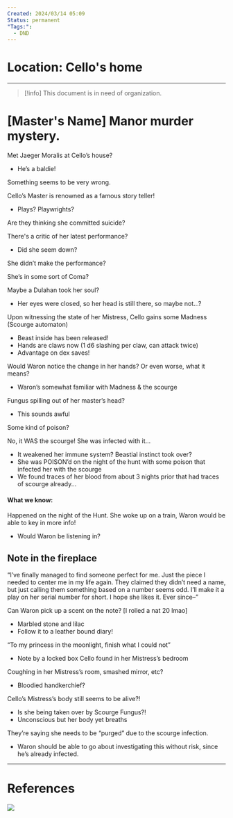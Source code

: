 ```yaml
---
Created: 2024/03/14 05:09
Status: permanent
"Tags:":
  - DND
---
```

# Location: Cello's home
---
> [!info] This document is in need of organization.
# [Master's Name] Manor murder mystery.

Met Jaeger Moralis at Cello’s house?

- He’s a baldie!
    

Something seems to be very wrong.

  

Cello’s Master is renowned as a famous story teller!

- Plays? Playwrights?
    

Are they thinking she committed suicide?

There's a critic of her latest performance?

- Did she seem down?
    

She didn’t make the performance?

  

She’s in some sort of Coma?

Maybe a Dulahan took her soul?

- Her eyes were closed, so her head is still there, so maybe not…?
    



Upon witnessing the state of her Mistress, Cello gains some Madness (Scourge automaton)
- Beast inside has been released!
- Hands are claws now (1 d6 slashing per claw, can attack twice)
- Advantage on dex saves!  

Would Waron notice the change in her hands? Or even worse, what it means?
- Waron’s somewhat familiar with Madness & the scourge  

Fungus spilling out of her master’s head? 

- This sounds awful

Some kind of poison?

No, it WAS the scourge! She was infected with it…

- It weakened her immune system? Beastial instinct took over?
- She was POISON’d on the night of the hunt with some poison that infected her with the scourge
- We found traces of her blood from about 3 nights prior that had traces of scourge already...


#### What we know:
Happened on the night of the Hunt.
She woke up on a train, Waron would be able to key in more info!
- Would Waron be listening in?

## Note in the fireplace

“I’ve finally managed to find someone perfect for me. Just the piece I needed to center me in my life again. They claimed they didn’t need a name, but just calling them something based on a number seems odd. I’ll make it a play on her serial number for short. I hope she likes it. Ever since–”

Can Waron pick up a scent on the note? [I rolled a nat 20 lmao]
- Marbled stone and lilac
- Follow it to a leather bound diary!
    
“To my princess in the moonlight, finish what I could not”
- Note by a locked box Cello found in her Mistress’s bedroom

Coughing in her Mistress’s room, smashed mirror, etc? 
- Bloodied handkerchief?

Cello’s Mistress’s body still seems to be alive?!
- Is she being taken over by Scourge Fungus?!
- Unconscious but her body yet breaths

They’re saying she needs to be “purged” due to the scourge infection.
- Waron should be able to go about investigating this without risk, since he’s already infected.


---
# References
![](https://www.youtube.com/watch?v=ByljRE9ATjE&list=PLmwaCUBw5TkIrGOm_CqB8MDqyrkhJmSse&index=11)